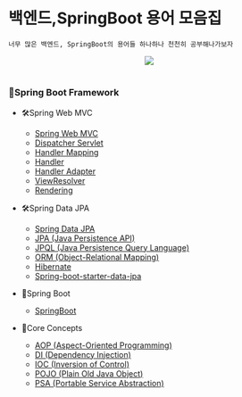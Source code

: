 # 백엔드,SpringBoot 용어 모음집
    너무 많은 백엔드, SpringBoot의 용어들 하나하나 천천히 공부해나가보자
    


    
<p align="center">
  <img src="https://github.com/user-attachments/assets/6878be51-e36b-4679-922e-da20c132c110">
</p>

#
### 🍃Spring Boot Framework
-  🛠Spring Web MVC
    - [Spring Web MVC](https://github.com/asa9874/Backend-knowledge/blob/main/Spring%20Web%20MVC.md)
    - [Dispatcher Servlet](https://github.com/asa9874/Backend-knowledge/blob/main/Dispatcher%20Servlet.md)
    - [Handler Mapping](https://github.com/asa9874/Backend-knowledge/blob/main/HandlerMapping.md)
    - [Handler](https://github.com/asa9874/Backend-knowledge/blob/main/Handler.md)
    - [Handler Adapter](https://github.com/asa9874/Backend-knowledge/blob/main/Handler%20Adapter.md)
    - [ViewResolver](https://github.com/asa9874/Backend-knowledge/blob/main/ViewResolver.md)
    - [Rendering](https://github.com/asa9874/Backend-knowledge/blob/main/Rendering.md)
- 🛠Spring Data JPA
    - [Spring Data JPA](https://github.com/asa9874/Backend-knowledge/blob/main/Spring%20Data%20JPA.md)
    - [JPA (Java Persistence API)](https://github.com/asa9874/Backend-knowledge/blob/main/JPA(Java%20Persistence%20API).md)
    - [JPQL (Java Persistence Query Language)](https://github.com/asa9874/Backend-knowledge/blob/main/JPQL(Java%20Persistence%20Query%20Language).md)
    - [ORM (Object-Relational Mapping)](https://github.com/asa9874/Backend-knowledge/blob/main/ORM(Object-Relational%20Mapping).md)
    - [Hibernate](https://github.com/asa9874/Backend-knowledge/blob/main/Hibernate.md)
    - [Spring-boot-starter-data-jpa](https://github.com/asa9874/Backend-knowledge/blob/main/Spring-boot-starter-data-jpa.md)

- 📝Spring Boot
  - [SpringBoot](https://github.com/asa9874/Backend-knowledge/blob/main/SpringBoot.md)

- 🌳Core Concepts
  - [AOP (Aspect-Oriented Programming)](https://github.com/asa9874/Backend-knowledge/blob/main/AOP(Aspect-Oriented%20Programming).md)
  - [DI (Dependency Injection)](https://github.com/asa9874/Backend-knowledge/blob/main/DI(Dependency%20Injection).md)
  - [IOC (Inversion of Control)](https://github.com/asa9874/Backend-knowledge/blob/main/IOC(Inversion%20of%20Control).md)
  - [POJO (Plain Old Java Object)](https://github.com/asa9874/Backend-knowledge/blob/main/POJO(Plain%20Old%20Java%20Object).md)
  - [PSA (Portable Service Abstraction)](https://github.com/asa9874/Backend-knowledge/blob/main/PSA(Portable%20Service%20Abstraction).md)

